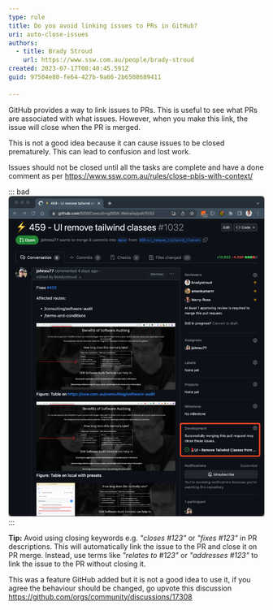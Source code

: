```yaml
---
type: rule
title: Do you avoid linking issues to PRs in GitHub?
uri: auto-close-issues
authors:
  - title: Brady Stroud
    url: https://www.ssw.com.au/people/brady-stroud
created: 2023-07-17T08:40:45.591Z
guid: 97504e80-fe64-427b-9a66-2b6508689411

---
```


GitHub provides a way to link issues to PRs. This is useful to see what PRs are associated with what issues. However, when you make this link, the issue will close when the PR is merged.

This is not a good idea because it can cause issues to be closed prematurely. This can lead to confusion and lost work.

<!--endintro-->

Issues should not be closed until all the tasks are complete and have a done comment as per https://www.ssw.com.au/rules/close-pbis-with-context/

::: bad
![Figure: Bad Example - ](bad-link-issues-prs.png)
:::

**Tip:** Avoid using closing keywords e.g. _"closes #123"_ or _"fixes #123"_ in PR descriptions. This will automatically link the issue to the PR and close it on PR merge.
Instead, use terms like _"relates to #123"_ or _"addresses #123"_ to link the issue to the PR without closing it.

This was a feature GitHub added but it is not a good idea to use it, if you agree the behaviour should be changed, go upvote this discussion https://github.com/orgs/community/discussions/17308
